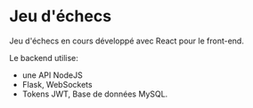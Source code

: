 # Jeu d'échecs

Jeu d'échecs en cours développé avec React pour le front-end.

Le backend utilise:

- une API NodeJS
- Flask, WebSockets
- Tokens JWT, Base de données MySQL.
